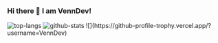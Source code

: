 ### Hi there 👋 I am VennDev!

<img src="https://github-readme-stats.vercel.app/api/top-langs/?username=VennDev&layout=compact&theme=material-gruvbox_light" alt="top-langs"/>
<img src="https://github-readme-stats.vercel.app/api?username=VennDev&theme=material-gruvbox_light&show_icons=true" alt="github-stats"/>
![](https://github-profile-trophy.vercel.app/?username=VennDev)
